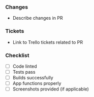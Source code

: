 ### Changes

-   Describe changes in PR

### Tickets

-   Link to Trello tickets related to PR

### Checklist

-   [ ] Code linted
-   [ ] Tests pass
-   [ ] Builds successfully
-   [ ] App functions properly
-   [ ] Screenshots provided (if applicable)
